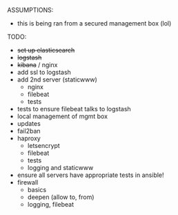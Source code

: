 ASSUMPTIONS:
- this is being ran from a secured management box (lol)

TODO:
- ~~set up elasticsearch~~
- ~~logstash~~
- ~~kibana~~ / nginx
- add ssl to logstash
- add 2nd server (staticwww)
  - nginx
  - filebeat
  - tests
- tests to ensure filebeat talks to logstash
- local management of mgmt box
- updates
- fail2ban
- haproxy
  - letsencrypt
  - filebeat
  - tests
  - logging and staticwww
- ensure all servers have appropriate tests in ansible!
- firewall
  - basics
  - deepen (allow to, from)
  - logging, filebeat
